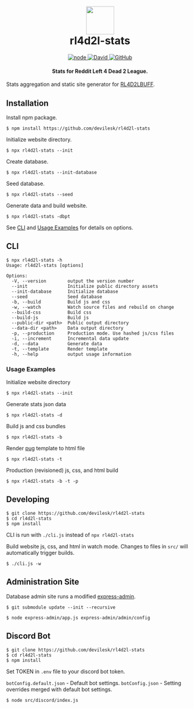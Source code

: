 <h1 align="center">
    <img width="75" src="https://github.com/devilesk/rl4d2l-stats/raw/master/src/public/img/cowtank.png?raw=true">
    <br>
    rl4d2l-stats
</h1>

<p align="center">
    <a href="https://nodejs.org">
        <img alt="node" src="https://img.shields.io/badge/node-%3E%3D%208.10.0-brightgreen.svg">
    </a>
    <a href="https://david-dm.org/devilesk/rl4d2l-stats">
        <img alt="David" src="https://img.shields.io/david/devilesk/rl4d2l-stats.svg">
    </a>
    <a href="LICENSE">
        <img alt="GitHub" src="https://img.shields.io/github/license/devilesk/rl4d2l-stats.svg">
    </a>
</p>
<h4 align="center">Stats for Reddit Left 4 Dead 2 League.</h4>

Stats aggregation and static site generator for [RL4D2LBUFF](http://stats.rl4d2l.xyz).

## Installation

Install npm package.
```
$ npm install https://github.com/devilesk/rl4d2l-stats
```

Initialize website directory.
```
$ npx rl4d2l-stats --init
```

Create database.
```
$ npx rl4d2l-stats --init-database
```

Seed database.
```
$ npx rl4d2l-stats --seed
```

Generate data and build website.
```
$ npx rl4d2l-stats -dbpt
```

See [CLI](#cli) and [Usage Examples](#usage-examples) for details on options.

## CLI

```
$ npx rl4d2l-stats -h
Usage: rl4d2l-stats [options]

Options:
  -V, --version        output the version number
  --init               Initialize public directory assets
  --init-database      Initialize database
  --seed               Seed database
  -b, --build          Build js and css
  -w, --watch          Watch source files and rebuild on change
  --build-css          Build css
  --build-js           Build js
  --public-dir <path>  Public output directory
  --data-dir <path>    Data output directory
  -p, --production     Production mode. Use hashed js/css files
  -i, --increment      Incremental data update
  -d, --data           Generate data
  -t, --template       Render template
  -h, --help           output usage information
```

### Usage Examples

Initialize website directory
```
$ npx rl4d2l-stats --init
```

Generate stats json data
```
$ npx rl4d2l-stats -d
```

Build js and css bundles
```
$ npx rl4d2l-stats -b
```

Render [pug](https://github.com/pugjs/pug) template to html file
```
$ npx rl4d2l-stats -t
```

Production (revisioned) js, css, and html build
```
$ npx rl4d2l-stats -b -t -p
```

## Developing

```
$ git clone https://github.com/devilesk/rl4d2l-stats
$ cd rl4d2l-stats
$ npm install
```

CLI is run with `./cli.js` instead of `npx rl4d2l-stats`

Build website js, css, and html in watch mode. Changes to files in `src/` will automatically trigger builds.
```
$ ./cli.js -w
```

## Administration Site

Database admin site runs a modified [express-admin](https://github.com/devilesk/rl4d2l-express-admin).

```
$ git submodule update --init --recursive

$ node express-admin/app.js express-admin/admin/config
```

## Discord Bot

```
$ git clone https://github.com/devilesk/rl4d2l-stats
$ cd rl4d2l-stats
$ npm install
```

Set TOKEN in `.env` file to your discord bot token.

`botConfig.default.json` - Default bot settings.
`botConfig.json` - Setting overrides merged with default bot settings.

```
$ node src/discord/index.js
```

